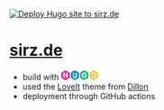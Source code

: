 [![Deploy Hugo site to sirz.de](https://github.com/enterprisebug/sirz.de/actions/workflows/main.yml/badge.svg?branch=main)](https://github.com/enterprisebug/sirz.de/actions/workflows/main.yml)

# [sirz.de](https://sirz.de)
- build with <a href="https://gohugo.io/"><img src="https://raw.githubusercontent.com/gohugoio/gohugoioTheme/master/static/images/hugo-logo-wide.svg?sanitize=true" alt="Hugo" width="65"></a>
- used the [LoveIt](https://github.com/dillonzq/LoveIt) theme from [Dillon](https://github.com/dillonzq)
- deployment through GitHub actions
